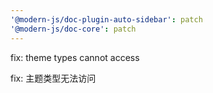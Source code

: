 ```yaml
---
'@modern-js/doc-plugin-auto-sidebar': patch
'@modern-js/doc-core': patch
---
```


fix: theme types cannot access

fix: 主题类型无法访问
